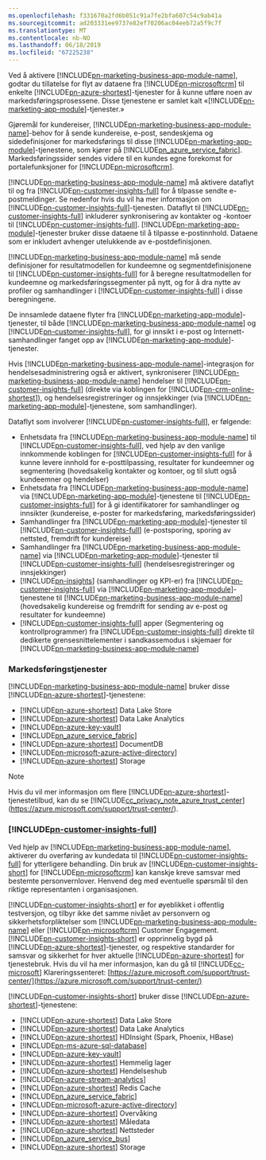 ```yaml
---
ms.openlocfilehash: f331670a2fd6b051c91a7fe2bfa607c54c9ab41a
ms.sourcegitcommit: ad203331ee9737e82ef70206ac04eeb72a5f9c7f
ms.translationtype: MT
ms.contentlocale: nb-NO
ms.lasthandoff: 06/18/2019
ms.locfileid: "67225238"
---
```

Ved å aktivere [!INCLUDE[pn-marketing-business-app-module-name](../includes/pn-marketing-business-app-module-name.md)], godtar du tillatelse for flyt av dataene fra [!INCLUDE[pn-microsoftcrm](../includes/pn-microsoftcrm.md)] til enkelte [!INCLUDE[pn-azure-shortest](../includes/pn-azure-shortest.md)]-tjenester for å kunne utføre noen av markedsføringsprosessene. Disse tjenestene er samlet kalt «[!INCLUDE[pn-marketing-app-module](../includes/pn-marketing-app-module.md)]-tjenester.»

Gjøremål for kundereiser, [!INCLUDE[pn-marketing-business-app-module-name](../includes/pn-marketing-business-app-module-name.md)]-behov for å sende kundereise, e-post, sendeskjema og sidedefinisjoner for markedsførings til disse [!INCLUDE[pn-marketing-app-module](../includes/pn-marketing-app-module.md)]-tjenestene, som kjører på [!INCLUDE[pn_azure_service_fabric](../includes/pn_azure_service_fabric.md)]. Markedsføringssider sendes videre til en kundes egne forekomst for portalefunksjoner for [!INCLUDE[pn-microsoftcrm](../includes/pn-microsoftcrm.md)].

[!INCLUDE[pn-marketing-business-app-module-name](../includes/pn-marketing-business-app-module-name.md)] må aktivere dataflyt til og fra [!INCLUDE[pn-customer-insights-full](../includes/pn-customer-insights-full.md)] for å tilpasse sendte e-postmeldinger. Se nedenfor hvis du vil ha mer informasjon om [!INCLUDE[pn-customer-insights-full](../includes/pn-customer-insights-full.md)]-tjenesten. Dataflyt til [!INCLUDE[pn-customer-insights-full](../includes/pn-customer-insights-full.md)] inkluderer synkronisering av kontakter og -kontoer til [!INCLUDE[pn-customer-insights-full](../includes/pn-customer-insights-full.md)]. [!INCLUDE[pn-marketing-app-module](../includes/pn-marketing-app-module.md)]-tjenester bruker disse dataene til å tilpasse e-postinnhold. Dataene som er inkludert avhenger utelukkende av e-postdefinisjonen.

[!INCLUDE[pn-marketing-business-app-module-name](../includes/pn-marketing-business-app-module-name.md)] må sende definisjoner for resultatmodellen for kundeemne og segmentdefinisjonene til [!INCLUDE[pn-customer-insights-full](../includes/pn-customer-insights-full.md)] for å beregne resultatmodellen for kundeemne og markedsføringssegmenter på nytt, og for å dra nytte av profiler og samhandlinger i [!INCLUDE[pn-customer-insights-full](../includes/pn-customer-insights-full.md)] i disse beregningene.

De innsamlede dataene flyter fra [!INCLUDE[pn-marketing-app-module](../includes/pn-marketing-app-module.md)]-tjenester, til både [!INCLUDE[pn-marketing-business-app-module-name](../includes/pn-marketing-business-app-module-name.md)] og [!INCLUDE[pn-customer-insights-full](../includes/pn-customer-insights-full.md)], for gi innsikt i e-post og Internett-samhandlinger fanget opp av [!INCLUDE[pn-marketing-app-module](../includes/pn-marketing-app-module.md)]-tjenester.

Hvis [!INCLUDE[pn-marketing-business-app-module-name](../includes/pn-marketing-business-app-module-name.md)]-integrasjon for hendelsesadministrering også er aktivert, synkroniserer [!INCLUDE[pn-marketing-business-app-module-name](../includes/pn-marketing-business-app-module-name.md)] hendelser til [!INCLUDE[pn-customer-insights-full](../includes/pn-customer-insights-full.md)] (direkte via koblingen for [!INCLUDE[pn-crm-online-shortest](../includes/pn-crm-online-shortest.md)]), og hendelsesregistreringer og innsjekkinger (via [!INCLUDE[pn-marketing-app-module](../includes/pn-marketing-app-module.md)]-tjenestene, som samhandlinger).

Dataflyt som involverer [!INCLUDE[pn-customer-insights-full](../includes/pn-customer-insights-full.md)], er følgende:
- Enhetsdata fra [!INCLUDE[pn-marketing-business-app-module-name](../includes/pn-marketing-business-app-module-name.md)] til [!INCLUDE[pn-customer-insights-full](../includes/pn-customer-insights-full.md)], ved hjelp av den vanlige innkommende koblingen for [!INCLUDE[pn-customer-insights-full](../includes/pn-customer-insights-full.md)] for å kunne levere innhold for e-posttilpassing, resultater for kundeemner og segmentering (hovedsakelig kontakter og kontoer, og til slutt også kundeemner og hendelser)
- Enhetsdata fra [!INCLUDE[pn-marketing-business-app-module-name](../includes/pn-marketing-business-app-module-name.md)] via [!INCLUDE[pn-marketing-app-module](../includes/pn-marketing-app-module.md)]-tjenestene til [!INCLUDE[pn-customer-insights-full](../includes/pn-customer-insights-full.md)] for å gi identifikatorer for samhandlinger og innsikter (kundereise, e-poster for markedsføring, markedsføringssider)
- Samhandlinger fra [!INCLUDE[pn-marketing-app-module](../includes/pn-marketing-app-module.md)]-tjenester til [!INCLUDE[pn-customer-insights-full](../includes/pn-customer-insights-full.md)] (e-postsporing, sporing av nettsted, fremdrift for kundereise)
- Samhandlinger fra [!INCLUDE[pn-marketing-business-app-module-name](../includes/pn-marketing-business-app-module-name.md)] via [!INCLUDE[pn-marketing-app-module](../includes/pn-marketing-app-module.md)]-tjenester til [!INCLUDE[pn-customer-insights-full](../includes/pn-customer-insights-full.md)] (hendelsesregistreringer og innsjekkinger)
- [!INCLUDE[pn-insights](../includes/pn-insights.md)] (samhandlinger og KPI-er) fra [!INCLUDE[pn-customer-insights-full](../includes/pn-customer-insights-full.md)] via [!INCLUDE[pn-marketing-app-module](../includes/pn-marketing-app-module.md)]-tjenestene til [!INCLUDE[pn-marketing-business-app-module-name](../includes/pn-marketing-business-app-module-name.md)] (hovedsakelig kundereise og fremdrift for sending av e-post og resultater for kundeemne)
- [!INCLUDE[pn-customer-insights-full](../includes/pn-customer-insights-full.md)] apper (Segmentering og kontrollprogrammer) fra [!INCLUDE[pn-customer-insights-full](../includes/pn-customer-insights-full.md)] direkte til dedikerte grensesnittelementer i sandkassemodus i skjemaer for [!INCLUDE[pn-marketing-business-app-module-name](../includes/pn-marketing-business-app-module-name.md)]

### <a name="marketing-services"></a>Markedsføringstjenester

[!INCLUDE[pn-marketing-business-app-module-name](../includes/pn-marketing-business-app-module-name.md)] bruker disse [!INCLUDE[pn-azure-shortest](../includes/pn-azure-shortest.md)]-tjenestene:

- [!INCLUDE[pn-azure-shortest](../includes/pn-azure-shortest.md)] Data Lake Store
- [!INCLUDE[pn-azure-shortest](../includes/pn-azure-shortest.md)] Data Lake Analytics
- [!INCLUDE[pn-azure-key-vault](../includes/pn-azure-key-vault.md)]
- [!INCLUDE[pn_azure_service_fabric](../includes/pn_azure_service_fabric.md)]
- [!INCLUDE[pn-azure-shortest](../includes/pn-azure-shortest.md)] DocumentDB
- [!INCLUDE[pn-microsoft-azure-active-directory](../includes/pn-microsoft-azure-active-directory.md)]
- [!INCLUDE[pn-azure-shortest](../includes/pn-azure-shortest.md)] Storage

> [!NOTE]
> Hvis du vil mer informasjon om flere [!INCLUDE[pn-azure-shortest](../includes/pn-azure-shortest.md)]-tjenestetilbud, kan du se [!INCLUDE[cc_privacy_note_azure_trust_center](../includes/cc_privacy_note_azure_trust_center.md)] (<https://azure.microsoft.com/support/trust-center/>).

### [!INCLUDE[pn-customer-insights-full](../includes/pn-customer-insights-full.md)]

Ved hjelp av [!INCLUDE[pn-marketing-business-app-module-name](../includes/pn-marketing-business-app-module-name.md)], aktiverer du overføring av kundedata til [!INCLUDE[pn-customer-insights-full](../includes/pn-customer-insights-full.md)] for ytterligere behandling. Din bruk av [!INCLUDE[pn-customer-insights-short](../includes/pn-customer-insights-short.md)] for [!INCLUDE[pn-microsoftcrm](../includes/pn-microsoftcrm.md)] kan kanskje kreve samsvar med bestemte personvernlover. Henvend deg med eventuelle spørsmål til den riktige representanten i organisasjonen.

[!INCLUDE[pn-customer-insights-short](../includes/pn-customer-insights-short.md)] er for øyeblikket i offentlig testversjon, og tilbyr ikke det samme nivået av personvern og sikkerhetsforpliktelser som [!INCLUDE[pn-marketing-business-app-module-name](../includes/pn-marketing-business-app-module-name.md)] eller [!INCLUDE[pn-microsoftcrm](../includes/pn-microsoftcrm.md)] Customer Engagement. [!INCLUDE[pn-customer-insights-short](../includes/pn-customer-insights-short.md)] er opprinnelig bygd på [!INCLUDE[pn-azure-shortest](../includes/pn-azure-shortest.md)]-tjenester, og respektive standarder for samsvar og sikkerhet for hver aktuelle [!INCLUDE[pn-azure-shortest](../includes/pn-azure-shortest.md)] for tjenestebruk. Hvis du vil ha mer informasjon, kan du gå til [!INCLUDE[cc-microsoft](../includes/cc-microsoft.md)] Klareringssenteret: [https://azure.microsoft.com/support/trust-center/](https://azure.microsoft.com/support/trust-center/)

[!INCLUDE[pn-customer-insights-short](../includes/pn-customer-insights-short.md)] bruker disse [!INCLUDE[pn-azure-shortest](../includes/pn-azure-shortest.md)]-tjenestene:

- [!INCLUDE[pn-azure-shortest](../includes/pn-azure-shortest.md)] Data Lake Store
- [!INCLUDE[pn-azure-shortest](../includes/pn-azure-shortest.md)] Data Lake Analytics
- [!INCLUDE[pn-azure-shortest](../includes/pn-azure-shortest.md)] HDInsight (Spark, Phoenix, HBase)
- [!INCLUDE[pn-ms-azure-sql-database](../includes/pn-ms-azure-sql-database.md)]
- [!INCLUDE[pn-azure-key-vault](../includes/pn-azure-key-vault.md)]
- [!INCLUDE[pn-azure-shortest](../includes/pn-azure-shortest.md)] Hemmelig lager
- [!INCLUDE[pn-azure-shortest](../includes/pn-azure-shortest.md)] Hendelseshub
- [!INCLUDE[pn-azure-stream-analytics](../includes/pn-azure-stream-analytics.md)]
- [!INCLUDE[pn-azure-shortest](../includes/pn-azure-shortest.md)] Redis Cache
- [!INCLUDE[pn_azure_service_fabric](../includes/pn_azure_service_fabric.md)]
- [!INCLUDE[pn-microsoft-azure-active-directory](../includes/pn-microsoft-azure-active-directory.md)]
- [!INCLUDE[pn-azure-shortest](../includes/pn-azure-shortest.md)] Overvåking
- [!INCLUDE[pn-azure-shortest](../includes/pn-azure-shortest.md)] Måledata
- [!INCLUDE[pn-azure-shortest](../includes/pn-azure-shortest.md)] Nettsteder
- [!INCLUDE[pn_azure_service_bus](../includes/pn_azure_service_bus.md)]
- [!INCLUDE[pn-azure-shortest](../includes/pn-azure-shortest.md)] Storage
